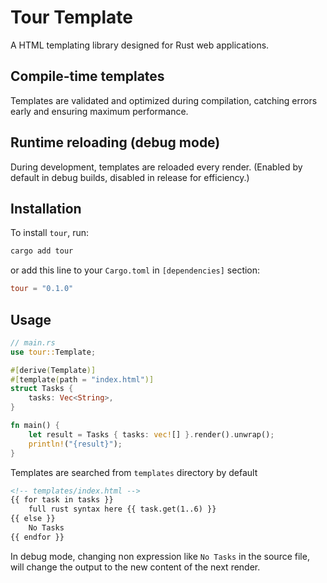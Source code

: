 # Tour Template

A HTML templating library designed for Rust web applications.

## Compile-time templates

Templates are validated and optimized during compilation,
catching errors early and ensuring maximum performance.

## Runtime reloading (debug mode)

During development, templates are reloaded every render. (Enabled by
default in debug builds, disabled in release for efficiency.)

## Installation

To install `tour`, run:

```bash
cargo add tour
```

or add this line to your `Cargo.toml` in `[dependencies]` section:

```toml
tour = "0.1.0"
```

## Usage

```rust
// main.rs
use tour::Template;

#[derive(Template)]
#[template(path = "index.html")]
struct Tasks {
    tasks: Vec<String>,
}

fn main() {
    let result = Tasks { tasks: vec![] }.render().unwrap();
    println!("{result}");
}
```

Templates are searched from `templates` directory by default

```html
<!-- templates/index.html -->
{{ for task in tasks }}
    full rust syntax here {{ task.get(1..6) }}
{{ else }}
    No Tasks
{{ endfor }}
```

In debug mode, changing non expression like `No Tasks` in the source file,
will change the output to the new content of the next render.

